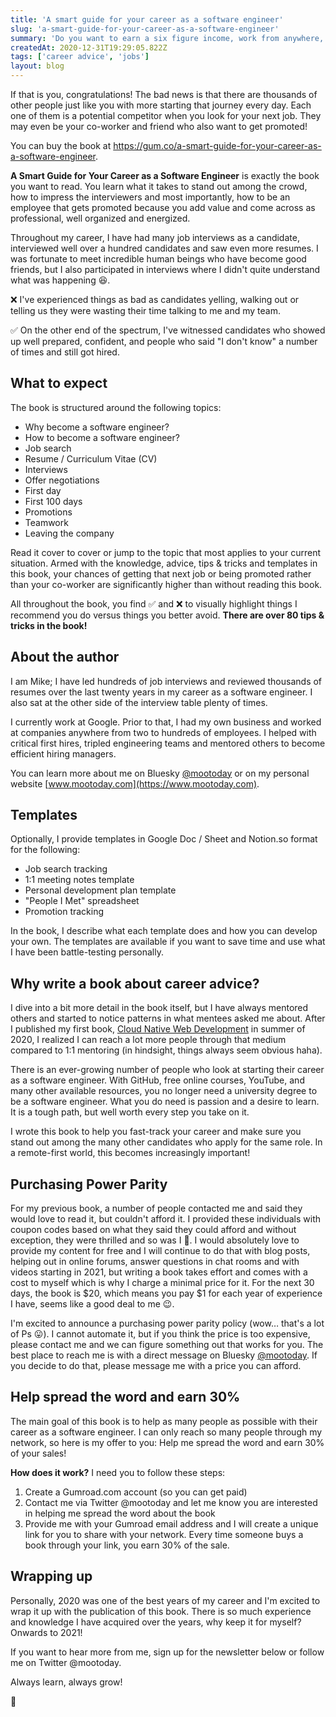 ```yaml
---
title: 'A smart guide for your career as a software engineer'
slug: 'a-smart-guide-for-your-career-as-a-software-engineer'
summary: 'Do you want to earn a six figure income, work from anywhere, live a lifestyle of your choosing and be a part of the people who develop the next generation software applications? Are you a software engineer already, but want to change jobs or advance in your current role to get promoted?'
createdAt: 2020-12-31T19:29:05.822Z
tags: ['career advice', 'jobs']
layout: blog
---
```


<script>
  export let data;
  const assetsBasePath = `/blog/${data.slug}`;
</script>

If that is you, congratulations! The bad news is that there are thousands of other people just like you with more starting that journey every day. Each one of them is a potential competitor when you look for your next job. They may even be your co-worker and friend who also want to get promoted!

You can buy the book at https://gum.co/a-smart-guide-for-your-career-as-a-software-engineer.

**A Smart Guide for Your Career as a Software Engineer** is exactly the book you want to read. You learn what it takes to stand out among the crowd, how to impress the interviewers and most importantly, how to be an employee that gets promoted because you add value and come across as professional, well organized and energized.

Throughout my career, I have had many job interviews as a candidate, interviewed well over a hundred candidates and saw even more resumes. I was fortunate to meet incredible human beings who have become good friends, but I also participated in interviews where I didn't quite understand what was happening 😆.

❌ I've experienced things as bad as candidates yelling, walking out or telling us they were wasting their time talking to me and my team.

✅ On the other end of the spectrum, I've witnessed candidates who showed up well prepared, confident, and people who said "I don't know" a number of times and still got hired.

## What to expect

The book is structured around the following topics:

- Why become a software engineer?
- How to become a software engineer?
- Job search
- Resume / Curriculum Vitae (CV)
- Interviews
- Offer negotiations
- First day
- First 100 days
- Promotions
- Teamwork
- Leaving the company

Read it cover to cover or jump to the topic that most applies to your current situation. Armed with the knowledge, advice, tips & tricks and templates in this book, your chances of getting that next job or being promoted rather than your co-worker are significantly higher than without reading this book.

All throughout the book, you find ✅ and ❌ to visually highlight things I recommend you do versus things you better avoid. **There are over 80 tips & tricks in the book!**

## About the author

I am Mike; I have led hundreds of job interviews and reviewed thousands of resumes over the last twenty years in my career as a software engineer. I also sat at the other side of the interview table plenty of times.

I currently work at Google. Prior to that, I had my own business and worked at companies anywhere from two to hundreds of employees. I helped with critical first hires, tripled engineering teams and mentored others to become efficient hiring managers.

You can learn more about me on Bluesky [@mootoday](https://bsky.app/profile/mootoday.com) or on my personal website [www.mootoday.com](https://www.mootoday.com).

## Templates

Optionally, I provide templates in Google Doc / Sheet and Notion.so format for the following:

- Job search tracking
- 1:1 meeting notes template
- Personal development plan template
- "People I Met" spreadsheet
- Promotion tracking

In the book, I describe what each template does and how you can develop your own. The templates are available if you want to save time and use what I have been battle-testing personally.

## Why write a book about career advice?

I dive into a bit more detail in the book itself, but I have always mentored others and started to notice patterns in what mentees asked me about. After I published my first book, [Cloud Native Web Development](https://www.mootoday.com/cloud-native-web-development) in summer of 2020, I realized I can reach a lot more people through that medium compared to 1:1 mentoring (in hindsight, things always seem obvious haha).

There is an ever-growing number of people who look at starting their career as a software engineer. With GitHub, free online courses, YouTube, and many other available resources, you no longer need a university degree to be a software engineer. What you do need is passion and a desire to learn. It is a tough path, but well worth every step you take on it.

I wrote this book to help you fast-track your career and make sure you stand out among the many other candidates who apply for the same role. In a remote-first world, this becomes increasingly important!

## Purchasing Power Parity

For my previous book, a number of people contacted me and said they would love to read it, but couldn't afford it. I provided these individuals with coupon codes based on what they said they could afford and without exception, they were thrilled and so was I 💪. I would absolutely love to provide my content for free and I will continue to do that with blog posts, helping out in online forums, answer questions in chat rooms and with videos starting in 2021, but writing a book takes effort and comes with a cost to myself which is why I charge a minimal price for it. For the next 30 days, the book is $20, which means you pay $1 for each year of experience I have, seems like a good deal to me 😉.

I'm excited to announce a purchasing power parity policy (wow… that's a lot of Ps 😛). I cannot automate it, but if you think the price is too expensive, please contact me and we can figure something out that works for you. The best place to reach me is with a direct message on Bluesky [@mootoday](https://bsky.app/profile/mootoday.com). If you decide to do that, please message me with a price you can afford.

## Help spread the word and earn 30%

The main goal of this book is to help as many people as possible with their career as a software engineer. I can only reach so many people through my network, so here is my offer to you: Help me spread the word and earn 30% of your sales!

**How does it work?** I need you to follow these steps:

1. Create a Gumroad.com account (so you can get paid)
1. Contact me via Twitter @mootoday and let me know you are interested in helping me spread the word about the book
1. Provide me with your Gumroad email address and I will create a unique link for you to share with your network. Every time someone buys a book through your link, you earn 30% of the sale.

## Wrapping up

Personally, 2020 was one of the best years of my career and I'm excited to wrap it up with the publication of this book. There is so much experience and knowledge I have acquired over the years, why keep it for myself? Onwards to 2021!

If you want to hear more from me, sign up for the newsletter below or follow me on Twitter @mootoday.

Always learn, always grow!

👋
